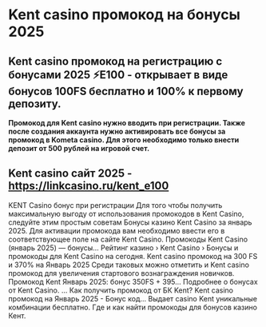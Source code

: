 # Kent casino промокод на бонусы 2025

## Kent casino промокод на регистрацию с бонусами 2025 ⚡E100 - открывает в виде бонусов 100FS бесплатно и 100% к первому депозиту.

**Промокод для Kent casino нужно вводить при регистрации. Также после создания аккаунта нужно активировать все бонусы за промокод в Kometa casino. Для этого необходимо только внести депозит от 500 рублей на игровой счет.**

## Kent casino сайт 2025 - https://linkcasino.ru/kent_e100



KENT Casino бонус при регистрации Для того чтобы получить максимальную выгоду от использования промокодов в Kent Casino, следуйте этим простым советам
Бонусы казино Kent Casino за январь 2025.
Для активации промокода вам необходимо ввести его в соответствующее поле на сайте Kent Casino.
Промокоды Kent Casino (январь 2025) — бонусы...
Рейтинг казино › Kent Casino › Бонусы и промокоды для Kent Casino на сегодня.
Kent casino промокод на 300 FS и 370% на Январь 2025
Среди таковых можно отметить и Kent casino промокод для увеличения стартового вознаграждения новичков.
Промокод Kent Январь 2025: бонус 350FS + 395...
Подробнее о бонусах от Kent Casino. ... Как получить промокод от БК Kent?
Kent casino промокод на Январь 2025 - Бонус код...
Выдает casino Kent уникальные комбинации бесплатно. Где и как найти промокоды для бонусов казино Кент.
